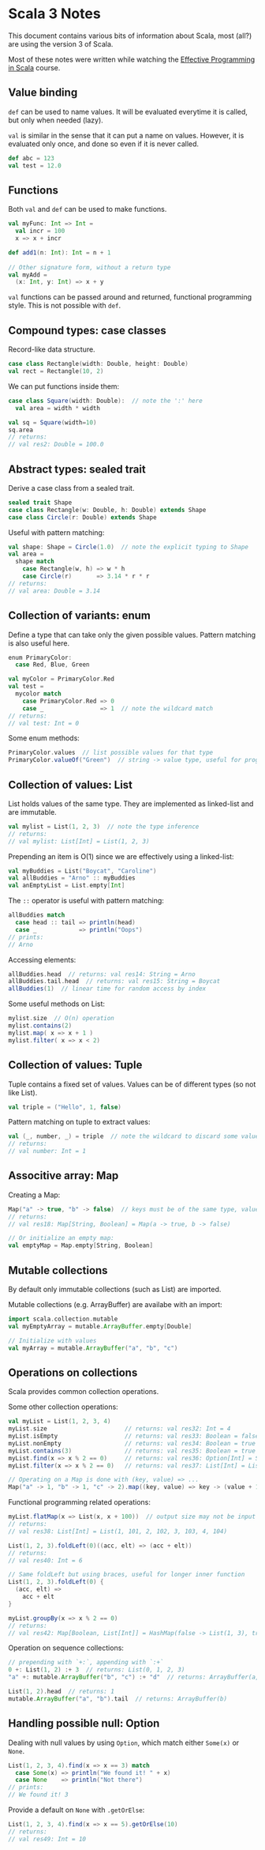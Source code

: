 # Scala 3 Notes

This document contains various bits of information about Scala, most (all?) are using the version 3 of Scala.

Most of these notes were written while watching the [Effective Programming in Scala](https://www.coursera.org/learn/effective-scala) course.

## Value binding

`def` can be used to name values. It will be evaluated everytime it is called, but only when needed (lazy).

`val` is similar in the sense that it can put a name on values. However, it is evaluated only once, and done so even if it is never called.
 
```scala
def abc = 123
val test = 12.0
```


## Functions

Both `val` and `def` can be used to make functions.

```scala
val myFunc: Int => Int =
  val incr = 100
  x => x + incr

def add1(n: Int): Int = n + 1
  
// Other signature form, without a return type
val myAdd =
  (x: Int, y: Int) => x + y
```

`val` functions can be passed around and returned, functional programming style. This is not possible with `def`.


## Compound types: case classes

Record-like data structure.

```scala
case class Rectangle(width: Double, height: Double)
val rect = Rectangle(10, 2)
````

We can put functions inside them:
```scala
case class Square(width: Double):  // note the ':' here
  val area = width * width

val sq = Square(width=10)
sq.area
// returns:
// val res2: Double = 100.0
```


## Abstract types: sealed trait

Derive a case class from a sealed trait.

```scala
sealed trait Shape
case class Rectangle(w: Double, h: Double) extends Shape
case class Circle(r: Double) extends Shape
```

Useful with pattern matching:
```scala
val shape: Shape = Circle(1.0)  // note the explicit typing to Shape
val area =
  shape match
    case Rectangle(w, h) => w * h
    case Circle(r)       => 3.14 * r * r
// returns:
// val area: Double = 3.14
```


## Collection of variants: enum

Define a type that can take only the given possible values.
Pattern matching is also useful here.

```scala
enum PrimaryColor:
  case Red, Blue, Green

val myColor = PrimaryColor.Red
val test =
  mycolor match
    case PrimaryColor.Red => 0
    case _                => 1  // note the wildcard match
// returns:
// val test: Int = 0
```

Some enum methods:
```scala
PrimaryColor.values  // list possible values for that type
PrimaryColor.valueOf("Green")  // string -> value type, useful for programmatic access
```

## Collection of values: List

List holds values of the same type. They are implemented as linked-list and are immutable.

```scala
val mylist = List(1, 2, 3)  // note the type inference
// returns:
// val mylist: List[Int] = List(1, 2, 3)
```

Prepending an item is O(1) since we are effectively using a linked-list:
```scala
val myBuddies = List("Boycat", "Caroline")
val allBuddies = "Arno" :: myBuddies
val anEmptyList = List.empty[Int]
```

The `::` operator is useful with pattern matching:
```scala
allBuddies match
  case head :: tail => println(head)
  case _            => println("Oops")
// prints:
// Arno
```

Accessing elements:
```scala
allBuddies.head  // returns: val res14: String = Arno
allBuddies.tail.head  // returns: val res15: String = Boycat
allBuddies(1)  // linear time for random access by index
```

Some useful methods on List:
```scala
mylist.size  // O(n) operation
mylist.contains(2)
mylist.map( x => x + 1 )
mylist.filter( x => x < 2)
```


## Collection of values: Tuple

Tuple contains a fixed set of values. Values can be of different types (so not like List).

```scala
val triple = ("Hello", 1, false)
```

Pattern matching on tuple to extract values:
```scala
val (_, number, _) = triple  // note the wildcard to discard some values
// returns:
// val number: Int = 1
```

## Associtive array: Map

Creating a Map:
```scala
Map("a" -> true, "b" -> false)  // keys must be of the same type, values must be of the same type
// returns:
// val res18: Map[String, Boolean] = Map(a -> true, b -> false)

// Or initialize an empty map:
val emptyMap = Map.empty[String, Boolean]
```


## Mutable collections

By default only immutable collections (such as List) are imported.

Mutable collections (e.g. ArrayBuffer) are availabe with an import:
```scala
import scala.collection.mutable
val myEmptyArray = mutable.ArrayBuffer.empty[Double]

// Initialize with values
val myArray = mutable.ArrayBuffer("a", "b", "c")
```


## Operations on collections

Scala provides common collection operations.

Some other collection operations:
```scala
val myList = List(1, 2, 3, 4)
myList.size                      // returns: val res32: Int = 4
myList.isEmpty                   // returns: val res33: Boolean = false
myList.nonEmpty                  // returns: val res34: Boolean = true
myList.contains(3)               // returns: val res35: Boolean = true
myList.find(x => x % 2 == 0)     // returns: val res36: Option[Int] = Some(2)
myList.filter(x => x % 2 == 0)   // returns: val res37: List[Int] = List(2, 4)

// Operating on a Map is done with (key, value) => ...
Map("a" -> 1, "b" -> 1, "c" -> 2).map((key, value) => key -> (value + 1))
```

Functional programming related operations:
```scala
myList.flatMap(x => List(x, x + 100))  // output size may not be input List size
// returns:
// val res38: List[Int] = List(1, 101, 2, 102, 3, 103, 4, 104)

List(1, 2, 3).foldLeft(0)((acc, elt) => (acc + elt))
// returns:
// val res40: Int = 6

// Same foldLeft but using braces, useful for longer inner function
List(1, 2, 3).foldLeft(0) {
  (acc, elt) =>
    acc + elt
}

myList.groupBy(x => x % 2 == 0)
// returns:
// val res42: Map[Boolean, List[Int]] = HashMap(false -> List(1, 3), true -> List(2, 4))
```

Operation on sequence collections:
```scala
// prepending with `+:`, appending with `:+`
0 +: List(1, 2) :+ 3  // returns: List(0, 1, 2, 3)
"a" +: mutable.ArrayBuffer("b", "c") :+ "d"  // returns: ArrayBuffer(a, b, c, d)

List(1, 2).head  // returns: 1
mutable.ArrayBuffer("a", "b").tail  // returns: ArrayBuffer(b)
```

<!--
Adding elements to a Map with `+` or `++`:
```scala
Map("a" -> true, "b" -> false) + ("c" -> true)  // a single element is added
// returns:
// val res28: Map[String, Boolean] = Map(a -> true, b -> false, c -> true)

Map("a" -> true, "b" -> false) ++ Map("b" -> true, "d" -> true)  // many elements added or updated
// returns:
// val res31: Map[String, Boolean] = Map(a -> true, b -> true, d -> true)
```
-->


## Handling possible null: Option

Dealing with null values by using `Option`, which match either `Some(x)` or `None`.

```scala
List(1, 2, 3, 4).find(x => x == 3) match
  case Some(x) => println("We found it! " + x)
  case None    => println("Not there")
// prints:
// We found it! 3
```

Provide a default on `None` with `.getOrElse`:
```scala
List(1, 2, 3, 4).find(x => x == 5).getOrElse(10)
// returns:
// val res49: Int = 10
```
